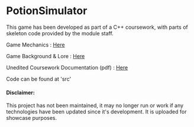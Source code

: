 # PotionSimulator

This game has been developed as part of a C++ coursework, with parts of skeleton code provided by the module staff.

Game Mechanics : [Here](Documentation/Mechanics.md)

Game Background & Lore : [Here](Documentation/Background&Lore.md)

Unedited Coursework Documentation (pdf) : [Here](Documentation/Unedited%20Docs.pdf)

Code can be found at 'src'

#### Disclaimer:
This project has not been maintained, it may no longer run or work if any technologies have been updated since it's development. It is uploaded for showcase purposes.